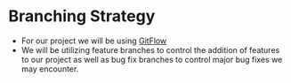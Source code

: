 # Branching Strategy

- For our project we will be using [GitFlow](https://www.atlassian.com/git/tutorials/comparing-workflows/gitflow-workflow)
- We will be utilizing feature branches to control the addition of features to our project as well as bug fix branches to control major bug fixes we may encounter.